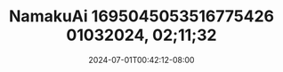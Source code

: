 --- 
title: "NamakuAi 1695045053516775426 01032024, 02;11;32"
description: "nonton bokeh NamakuAi 1695045053516775426 01032024, 02;11;32 durasi panjang   new"
date: 2024-07-01T00:42:12-08:00
file_code: "r9qg60acpd20"
draft: false
cover: "55tbcgcqx7swrvi4.jpg"
tags: ["NamakuAi", "bokep-indo", "bokep-viral", "bokep-ig"]
length: 2524
fld_id: "1482834"
foldername: "Aichan"
categories: ["Aichan"]
views: 0
---